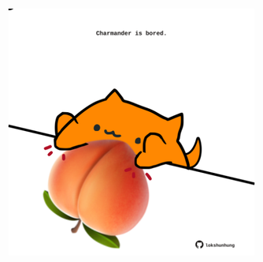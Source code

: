 <!-- built at 31/01/2022, 22:00:56 UTC -->
<p align="center">
  <img width="500" height="500" src="./ReadmeImage.svg">
</p>

